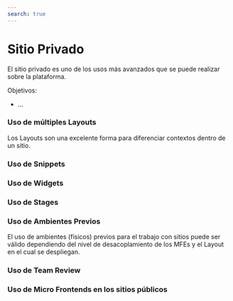 ```yaml
---
search: true
---
```


# Sitio Privado

El sitio privado es uno de los usos más avanzados que se puede realizar sobre la plataforma.

Objetivos:

- ...

### Uso de múltiples Layouts

Los Layouts son una excelente forma para diferenciar contextos dentro de un sitio.

### Uso de Snippets

### Uso de Widgets

### Uso de Stages

### Uso de Ambientes Previos

El uso de ambientes (físicos) previos para el trabajo con sitios puede ser válido dependiendo del nivel de
desacoplamiento de los MFEs y el Layout en el cual se despliegan.

### Uso de Team Review

### Uso de Micro Frontends en los sitios públicos

